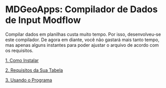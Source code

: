 # MDGeoApps: Compilador de Dados de Input Modflow

Compilar dados em planilhas custa muito tempo. Por isso, desenvolveu-se este compilador. De agora em diante, você não gastará mais tanto tempo, mas apenas alguns instantes para poder ajustar o arquivo de acordo com os requisitos.

[1. Como Instalar]()

[2. Requisitos da Sua Tabela]()

[3. Usando o Programa]()

